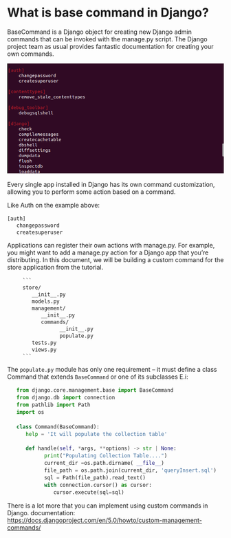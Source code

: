 # What is base command in Django?
 BaseCommand is a Django object for creating new Django admin commands 
 that can be invoked with the manage.py script. The Django project team 
 as usual provides fantastic documentation for creating your own commands.

 ![alt text](image.png)

 Every single app installed in Django has its own command customization,
 allowing you to perform some action based on a command.

 Like Auth on the example above: 
 ```
 [auth]
    changepassword
    createsuperuser

 ```

Applications can register their own actions with manage.py. For example, you might want to add 
a manage.py action for a Django app that you’re distributing. In this document, we will be building 
a custom command for the store application from the tutorial.

         ```
         store/
            __init__.py
            models.py
            management/
               __init__.py
               commands/
                     __init__.py
                     populate.py
            tests.py
            views.py
         ```
 The `populate.py` module has only one requirement – it must define a class Command that extends 
 ``BaseCommand`` or one of its subclasses E.i:
   
   ```.py
      from django.core.management.base import BaseCommand
      from django.db import connection
      from pathlib import Path
      import os

      class Command(BaseCommand):
         help = 'It will populate the collection table'

         def handle(self, *args, **options) -> str | None:
               print("Populating Collection Table....")
               current_dir =os.path.dirname( __file__)
               file_path = os.path.join(current_dir, 'queryInsert.sql')
               sql = Path(file_path).read_text()
               with connection.cursor() as cursor:
                  cursor.execute(sql=sql)
   ```
   There is a lot more that you can implement using custom commands in  Django.
   documentation:  https://docs.djangoproject.com/en/5.0/howto/custom-management-commands/
   
   